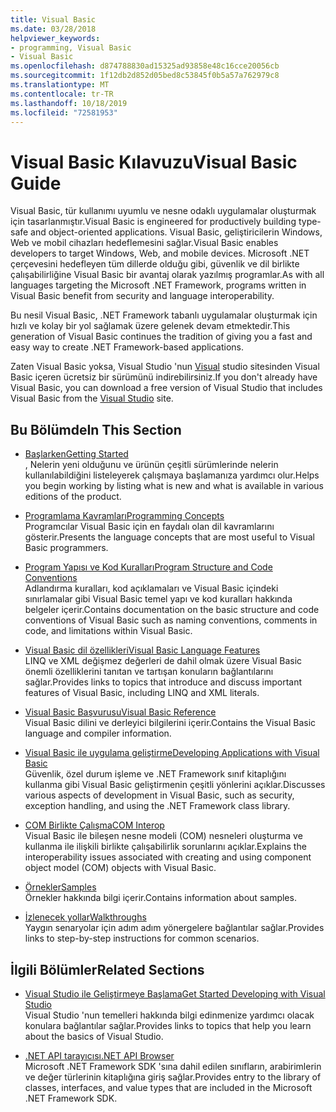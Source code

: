 ```yaml
---
title: Visual Basic
ms.date: 03/28/2018
helpviewer_keywords:
- programming, Visual Basic
- Visual Basic
ms.openlocfilehash: d874788830ad15325ad93858e48c16cce20056cb
ms.sourcegitcommit: 1f12db2d852d05bed8c53845f0b5a57a762979c8
ms.translationtype: MT
ms.contentlocale: tr-TR
ms.lasthandoff: 10/18/2019
ms.locfileid: "72581953"
---
```

# <a name="visual-basic-guide"></a><span data-ttu-id="9f9bf-102">Visual Basic Kılavuzu</span><span class="sxs-lookup"><span data-stu-id="9f9bf-102">Visual Basic Guide</span></span>

<span data-ttu-id="9f9bf-103">Visual Basic, tür kullanımı uyumlu ve nesne odaklı uygulamalar oluşturmak için tasarlanmıştır.</span><span class="sxs-lookup"><span data-stu-id="9f9bf-103">Visual Basic is engineered for productively building type-safe and object-oriented applications.</span></span> <span data-ttu-id="9f9bf-104">Visual Basic, geliştiricilerin Windows, Web ve mobil cihazları hedeflemesini sağlar.</span><span class="sxs-lookup"><span data-stu-id="9f9bf-104">Visual Basic enables developers to target Windows, Web, and mobile devices.</span></span> <span data-ttu-id="9f9bf-105">Microsoft .NET çerçevesini hedefleyen tüm dillerde olduğu gibi, güvenlik ve dil birlikte çalışabilirliğine Visual Basic bir avantaj olarak yazılmış programlar.</span><span class="sxs-lookup"><span data-stu-id="9f9bf-105">As with all languages targeting the Microsoft .NET Framework, programs written in Visual Basic benefit from security and language interoperability.</span></span>

<span data-ttu-id="9f9bf-106">Bu nesil Visual Basic, .NET Framework tabanlı uygulamalar oluşturmak için hızlı ve kolay bir yol sağlamak üzere gelenek devam etmektedir.</span><span class="sxs-lookup"><span data-stu-id="9f9bf-106">This generation of Visual Basic continues the tradition of giving you a fast and easy way to create .NET Framework-based applications.</span></span>

<span data-ttu-id="9f9bf-107">Zaten Visual Basic yoksa, Visual Studio 'nun [Visual](https://aka.ms/vsdownload?utm_source=mscom&utm_campaign=msdocs) studio sitesinden Visual Basic içeren ücretsiz bir sürümünü indirebilirsiniz.</span><span class="sxs-lookup"><span data-stu-id="9f9bf-107">If you don't already have Visual Basic, you can download a free version of Visual Studio that includes Visual Basic from the [Visual Studio](https://aka.ms/vsdownload?utm_source=mscom&utm_campaign=msdocs) site.</span></span>

## <a name="in-this-section"></a><span data-ttu-id="9f9bf-108">Bu Bölümde</span><span class="sxs-lookup"><span data-stu-id="9f9bf-108">In This Section</span></span>

- [<span data-ttu-id="9f9bf-109">Başlarken</span><span class="sxs-lookup"><span data-stu-id="9f9bf-109">Getting Started</span></span>](../visual-basic/getting-started/index.md)  
  <span data-ttu-id="9f9bf-110">, Nelerin yeni olduğunu ve ürünün çeşitli sürümlerinde nelerin kullanılabildiğini listeleyerek çalışmaya başlamanıza yardımcı olur.</span><span class="sxs-lookup"><span data-stu-id="9f9bf-110">Helps you begin working by listing what is new and what is available in various editions of the product.</span></span>

- [<span data-ttu-id="9f9bf-111">Programlama Kavramları</span><span class="sxs-lookup"><span data-stu-id="9f9bf-111">Programming Concepts</span></span>](../visual-basic/programming-guide/concepts/index.md)  
  <span data-ttu-id="9f9bf-112">Programcılar Visual Basic için en faydalı olan dil kavramlarını gösterir.</span><span class="sxs-lookup"><span data-stu-id="9f9bf-112">Presents the language concepts that are most useful to Visual Basic programmers.</span></span>

- [<span data-ttu-id="9f9bf-113">Program Yapısı ve Kod Kuralları</span><span class="sxs-lookup"><span data-stu-id="9f9bf-113">Program Structure and Code Conventions</span></span>](../visual-basic/programming-guide/program-structure/program-structure-and-code-conventions.md)  
  <span data-ttu-id="9f9bf-114">Adlandırma kuralları, kod açıklamaları ve Visual Basic içindeki sınırlamalar gibi Visual Basic temel yapı ve kod kuralları hakkında belgeler içerir.</span><span class="sxs-lookup"><span data-stu-id="9f9bf-114">Contains documentation on the basic structure and code conventions of Visual Basic such as naming conventions, comments in code, and limitations within Visual Basic.</span></span>

- [<span data-ttu-id="9f9bf-115">Visual Basic dil özellikleri</span><span class="sxs-lookup"><span data-stu-id="9f9bf-115">Visual Basic Language Features</span></span>](../visual-basic/programming-guide/language-features/index.md)  
  <span data-ttu-id="9f9bf-116">LINQ ve XML değişmez değerleri de dahil olmak üzere Visual Basic önemli özelliklerini tanıtan ve tartışan konuların bağlantılarını sağlar.</span><span class="sxs-lookup"><span data-stu-id="9f9bf-116">Provides links to topics that introduce and discuss important features of Visual Basic, including LINQ and XML literals.</span></span>

- [<span data-ttu-id="9f9bf-117">Visual Basic Başvurusu</span><span class="sxs-lookup"><span data-stu-id="9f9bf-117">Visual Basic Reference</span></span>](../visual-basic/reference/index.md)  
  <span data-ttu-id="9f9bf-118">Visual Basic dilini ve derleyici bilgilerini içerir.</span><span class="sxs-lookup"><span data-stu-id="9f9bf-118">Contains the Visual Basic language and compiler information.</span></span>

- [<span data-ttu-id="9f9bf-119">Visual Basic ile uygulama geliştirme</span><span class="sxs-lookup"><span data-stu-id="9f9bf-119">Developing Applications with Visual Basic</span></span>](../visual-basic/developing-apps/index.md)  
  <span data-ttu-id="9f9bf-120">Güvenlik, özel durum işleme ve .NET Framework sınıf kitaplığını kullanma gibi Visual Basic geliştirmenin çeşitli yönlerini açıklar.</span><span class="sxs-lookup"><span data-stu-id="9f9bf-120">Discusses various aspects of development in Visual Basic, such as security, exception handling, and using the .NET Framework class library.</span></span>

- [<span data-ttu-id="9f9bf-121">COM Birlikte Çalışma</span><span class="sxs-lookup"><span data-stu-id="9f9bf-121">COM Interop</span></span>](../visual-basic/programming-guide/com-interop/index.md)  
  <span data-ttu-id="9f9bf-122">Visual Basic ile bileşen nesne modeli (COM) nesneleri oluşturma ve kullanma ile ilişkili birlikte çalışabilirlik sorunlarını açıklar.</span><span class="sxs-lookup"><span data-stu-id="9f9bf-122">Explains the interoperability issues associated with creating and using component object model (COM) objects with Visual Basic.</span></span>

- [<span data-ttu-id="9f9bf-123">Örnekler</span><span class="sxs-lookup"><span data-stu-id="9f9bf-123">Samples</span></span>](../visual-basic/sample-applications.md)  
  <span data-ttu-id="9f9bf-124">Örnekler hakkında bilgi içerir.</span><span class="sxs-lookup"><span data-stu-id="9f9bf-124">Contains information about samples.</span></span>

- [<span data-ttu-id="9f9bf-125">İzlenecek yollar</span><span class="sxs-lookup"><span data-stu-id="9f9bf-125">Walkthroughs</span></span>](../visual-basic/walkthroughs.md)  
  <span data-ttu-id="9f9bf-126">Yaygın senaryolar için adım adım yönergelere bağlantılar sağlar.</span><span class="sxs-lookup"><span data-stu-id="9f9bf-126">Provides links to step-by-step instructions for common scenarios.</span></span>

## <a name="related-sections"></a><span data-ttu-id="9f9bf-127">İlgili Bölümler</span><span class="sxs-lookup"><span data-stu-id="9f9bf-127">Related Sections</span></span>

- [<span data-ttu-id="9f9bf-128">Visual Studio ile Geliştirmeye Başlama</span><span class="sxs-lookup"><span data-stu-id="9f9bf-128">Get Started Developing with Visual Studio</span></span>](/visualstudio/ide/get-started-developing-with-visual-studio)  
  <span data-ttu-id="9f9bf-129">Visual Studio 'nun temelleri hakkında bilgi edinmenize yardımcı olacak konulara bağlantılar sağlar.</span><span class="sxs-lookup"><span data-stu-id="9f9bf-129">Provides links to topics that help you learn about the basics of Visual Studio.</span></span>

- [<span data-ttu-id="9f9bf-130">.NET API tarayıcısı</span><span class="sxs-lookup"><span data-stu-id="9f9bf-130">.NET API Browser</span></span>](../../api/index.md)  
  <span data-ttu-id="9f9bf-131">Microsoft .NET Framework SDK 'sına dahil edilen sınıfların, arabirimlerin ve değer türlerinin kitaplığına giriş sağlar.</span><span class="sxs-lookup"><span data-stu-id="9f9bf-131">Provides entry to the library of classes, interfaces, and value types that are included in the Microsoft .NET Framework SDK.</span></span>
